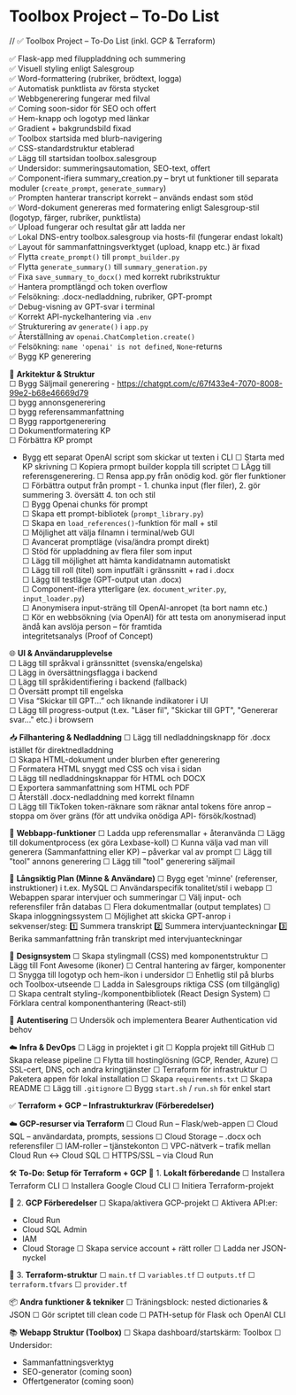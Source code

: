 # Toolbox Project – To-Do List

// ✅ Toolbox Project – To-Do List (inkl. GCP & Terraform)

✅ Flask-app med filuppladdning och summering  
✅ Visuell styling enligt Salesgroup  
✅ Word-formattering (rubriker, brödtext, logga)  
✅ Automatisk punktlista av första stycket  
✅ Webbgenerering fungerar med filval  
✅ Coming soon-sidor för SEO och offert  
✅ Hem-knapp och logotyp med länkar  
✅ Gradient + bakgrundsbild fixad  
✅ Toolbox startsida med blurb-navigering  
✅ CSS-standardstruktur etablerad  
✅ Lägg till startsidan toolbox.salesgroup  
✅ Undersidor: summeringsautomation, SEO-text, offert  
✅ Component-ifiera summary_creation.py – bryt ut funktioner till separata moduler (`create_prompt`, `generate_summary`)  
✅ Prompten hanterar transcript korrekt – används endast som stöd  
✅ Word-dokument genereras med formatering enligt Salesgroup-stil (logotyp, färger, rubriker, punktlista)  
✅ Upload fungerar och resultat går att ladda ner  
✅ Lokal DNS-entry toolbox.salesgroup via hosts-fil (fungerar endast lokalt)  
✅ Layout för sammanfattningsverktyget (upload, knapp etc.) är fixad  
✅ Flytta `create_prompt()` till `prompt_builder.py`  
✅ Flytta `generate_summary()` till `summary_generation.py`  
✅ Fixa `save_summary_to_docx()` med korrekt rubrikstruktur  
✅ Hantera promptlängd och token overflow  
✅ Felsökning: .docx-nedladdning, rubriker, GPT-prompt  
✅ Debug-visning av GPT-svar i terminal  
✅ Korrekt API-nyckelhantering via `.env`  
✅ Strukturering av `generate()` i `app.py`  
✅ Återställning av `openai.ChatCompletion.create()`  
✅ Felsökning: `name 'openai' is not defined`, `None`-returns  
✅ Bygg KP generering
  
🧠 **Arkitektur & Struktur**   
☐ Bygg Säljmail generering - https://chatgpt.com/c/67f433e4-7070-8008-99e2-b68e46669d79  
☐ bygg annonsgenerering  
☐ bygg referensammanfattning  
☐ Bygg rapportgenerering  
☐ Dokumentformatering KP  
☐ Förbättra KP prompt  
  - Bygg ett separat OpenAI script som skickar ut texten i CLI
  ☐ Starta med KP skrivning
  ☐ Kopiera prmopt builder koppla till scriptet
  ☐ LÄgg till referensgenerering. 
☐ Rensa app.py från onödig kod. gör fler funktioner  
☐ Förbättra output från prompt - 1. chunka input (fler filer), 2. gör summering 3. översätt 4. ton och stil  
☐ Bygg Openai chunks för prompt  
☐ Skapa ett prompt-bibliotek (`prompt_library.py`)  
☐ Skapa en `load_references()`-funktion för mall + stil  
☐ Möjlighet att välja filnamn i terminal/web GUI  
☐ Avancerat promptläge (visa/ändra prompt direkt)  
☐ Stöd för uppladdning av flera filer som input  
☐ Lägg till möjlighet att hämta kandidatnamn automatiskt  
☐ Lägg till roll (titel) som inputfält i gränssnitt + rad i .docx  
☐ Lägg till testläge (GPT-output utan .docx)  
☐ Component-ifiera ytterligare (ex. `document_writer.py`, `input_loader.py`)  
☐ Anonymisera input-sträng till OpenAI-anropet (ta bort namn etc.)  
☐ Kör en webbsökning (via OpenAI) för att testa om anonymiserad input ändå kan avslöja person – för framtida  
 integritetsanalys (Proof of Concept)  
  
🌐 **UI & Användarupplevelse**  
☐ Lägg till språkval i gränssnittet (svenska/engelska)  
☐ Lägg in översättningsflagga i backend  
☐ Lägg till språkidentifiering i backend (fallback)  
☐ Översätt prompt till engelska  
☐ Visa “Skickar till GPT...” och liknande indikatorer i UI  
☐ Lägg till progress-output (t.ex. "Läser fil", "Skickar till GPT", "Genererar svar..." etc.) i browsern  

📥 **Filhantering & Nedladdning**
☐ Lägg till nedladdningsknapp för .docx istället för direktnedladdning  
☐ Skapa HTML-dokument under blurben efter generering  
☐ Formatera HTML snyggt med CSS och visa i sidan  
☐ Lägg till nedladdningsknappar för HTML och DOCX  
☐ Exportera sammanfattning som HTML och PDF  
☐ Återställ .docx-nedladdning med korrekt filnamn  
☐ Lägg till TikToken token-räknare som räknar antal tokens före anrop – stoppa om över gräns (för att undvika onödiga API- 
försök/kostnad)  

🧰 **Webbapp-funktioner**
☐ Ladda upp referensmallar + återanvända
☐ Lägg till dokumentprocess (ex göra Lexbase-koll)
☐ Kunna välja vad man vill generera (Sammanfattning eller KP) – påverkar val av prompt
☐ Lägg till "tool" annons generering
☐ Lägg till "tool" generering säljmail

💾 **Långsiktig Plan (Minne & Användare)**
☐ Bygg eget 'minne' (referenser, instruktioner) i t.ex. MySQL
☐ Användarspecifik tonalitet/stil i webapp
☐ Webappen sparar intervjuer och summeringar
☐ Välj input- och referensfiler från databas
☐ Flera dokumentmallar (output templates)
☐ Skapa inloggningssystem
☐ Möjlighet att skicka GPT-anrop i sekvenser/steg:
1️⃣ Summera transkript
2️⃣ Summera intervjuanteckningar
3️⃣ Berika sammanfattning från transkript med intervjuanteckningar

🎨 **Designsystem**
☐ Skapa stylingmall (CSS) med komponentstruktur
☐ Lägg till Font Awesome (ikoner)
☐ Central hantering av färger, komponenter
☐ Snygga till logotyp och hem-ikon i undersidor
☐ Enhetlig stil på blurbs och Toolbox-utseende
☐ Ladda in Salesgroups riktiga CSS (om tillgänglig)
☐ Skapa centralt styling-/komponentbibliotek (React Design System)
☐ Förklara central komponenthantering (React-stil)

🔐 **Autentisering**
☐ Undersök och implementera Bearer Authentication vid behov

☁️ **Infra & DevOps**
☐ Lägg in projektet i git
☐ Koppla projekt till GitHub
☐ Skapa release pipeline
☐ Flytta till hostinglösning (GCP, Render, Azure)
☐ SSL-cert, DNS, och andra kringtjänster
☐ Terraform för infrastruktur
☐ Paketera appen för lokal installation
☐ Skapa `requirements.txt`
☐ Skapa README
☐ Lägg till `.gitignore`
☐ Bygg `start.sh` / `run.sh` för enkel start

✅ **Terraform + GCP – Infrastrukturkrav (Förberedelser)**

☁️ **GCP-resurser via Terraform**
☐ Cloud Run – Flask/web-appen
☐ Cloud SQL – användardata, prompts, sessions
☐ Cloud Storage – .docx och referensfiler
☐ IAM-roller – tjänstekonton
☐ VPC-nätverk – trafik mellan Cloud Run ↔ Cloud SQL
☐ HTTPS/SSL – via Cloud Run

🛠️ **To-Do: Setup för Terraform + GCP**
📌 1. **Lokalt förberedande**
☐ Installera Terraform CLI
☐ Installera Google Cloud CLI
☐ Initiera Terraform-projekt

🔐 2. **GCP Förberedelser**
☐ Skapa/aktivera GCP-projekt
☐ Aktivera API:er:
- Cloud Run
- Cloud SQL Admin
- IAM
- Cloud Storage
☐ Skapa service account + rätt roller
☐ Ladda ner JSON-nyckel

📁 3. **Terraform-struktur**
☐ `main.tf`
☐ `variables.tf`
☐ `outputs.tf`
☐ `terraform.tfvars`
☐ `provider.tf`

📦 **Andra funktioner & tekniker**
☐ Träningsblock: nested dictionaries & JSON
☐ Gör scriptet till clean code
☐ PATH-setup för Flask och OpenAI CLI

📚 **Webapp Struktur (Toolbox)**
☐ Skapa dashboard/startskärm: Toolbox
☐ Undersidor:
- Sammanfattningsverktyg
- SEO-generator (coming soon)
- Offertgenerator (coming soon)
